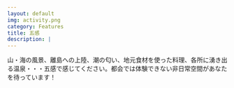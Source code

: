 ```yaml
---
layout: default
img: activity.png
category: Features
title: 五感
description: |
---
```

山・海の風景、離島への上陸、潮の匂い、地元食材を使った料理、各所に湧き出る温泉・・・五感で感じてください。都会では体験できない非日常空間があなたを待っています！
